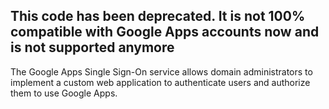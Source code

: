 ## This code has been deprecated. It is not 100% compatible with Google Apps accounts now and is not supported anymore ##

The Google Apps Single Sign-On service allows domain administrators to implement a custom web application to authenticate users and authorize them to use Google Apps.